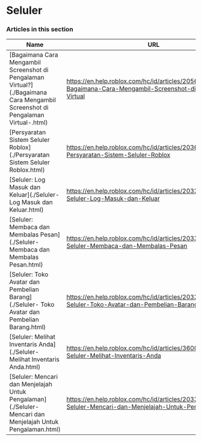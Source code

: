 # Seluler  
### Articles in this section
Name|URL
-|-
[Bagaimana Cara Mengambil Screenshot di Pengalaman Virtual?](./Bagaimana Cara Mengambil Screenshot di Pengalaman Virtual-.html) |https://en.help.roblox.com/hc/id/articles/20564017568276-Bagaimana-Cara-Mengambil-Screenshot-di-Pengalaman-Virtual
[Persyaratan Sistem Seluler Roblox](./Persyaratan Sistem Seluler Roblox.html) |https://en.help.roblox.com/hc/id/articles/203625474-Persyaratan-Sistem-Seluler-Roblox
[Seluler: Log Masuk dan Keluar](./Seluler- Log Masuk dan Keluar.html) |https://en.help.roblox.com/hc/id/articles/203313450-Seluler-Log-Masuk-dan-Keluar
[Seluler: Membaca dan Membalas Pesan](./Seluler- Membaca dan Membalas Pesan.html) |https://en.help.roblox.com/hc/id/articles/203313550-Seluler-Membaca-dan-Membalas-Pesan
[Seluler: Toko Avatar dan Pembelian Barang](./Seluler- Toko Avatar dan Pembelian Barang.html) |https://en.help.roblox.com/hc/id/articles/203313500-Seluler-Toko-Avatar-dan-Pembelian-Barang
[Seluler: Melihat Inventaris Anda](./Seluler- Melihat Inventaris Anda.html) |https://en.help.roblox.com/hc/id/articles/360000344426-Seluler-Melihat-Inventaris-Anda
[Seluler: Mencari dan Menjelajah Untuk Pengalaman](./Seluler- Mencari dan Menjelajah Untuk Pengalaman.html) |https://en.help.roblox.com/hc/id/articles/203313460-Seluler-Mencari-dan-Menjelajah-Untuk-Pengalaman